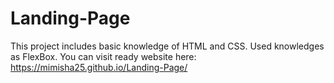 # Landing-Page
This project includes basic knowledge of HTML and CSS. Used knowledges as FlexBox. 
You can visit ready website here: https://mimisha25.github.io/Landing-Page/
